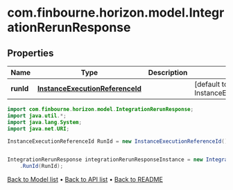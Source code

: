# com.finbourne.horizon.model.IntegrationRerunResponse

## Properties

Name | Type | Description | Notes
------------ | ------------- | ------------- | -------------
**runId** | [**InstanceExecutionReferenceId**](InstanceExecutionReferenceId.md) |  | [default to InstanceExecutionReferenceId]

```java
import com.finbourne.horizon.model.IntegrationRerunResponse;
import java.util.*;
import java.lang.System;
import java.net.URI;

InstanceExecutionReferenceId RunId = new InstanceExecutionReferenceId();


IntegrationRerunResponse integrationRerunResponseInstance = new IntegrationRerunResponse()
    .RunId(RunId);
```


[Back to Model list](../README.md#documentation-for-models) &#8226; [Back to API list](../README.md#documentation-for-api-endpoints) &#8226; [Back to README](../README.md)

